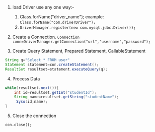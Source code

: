 
1. load Driver use any one way:-
	1.  Class.forName("driver_name"); 
			example: `Class.forName("com.driverDriver");`
	2. `DriverManager.register(new com.mysql.jdbc.Driver());` 

2. Create a Connection.
	 `Connection conn=DriverManager.getConnection("url","username","password");`
	
3. Create Query Statement, Prepared Statement, CallableStatement 
```java
String q="Select * FROM user"
Statement statement=con.createStatement();
ResultSet resultset=statement.executeQuery(q);

```

4. Process Data
```java
while(resultset.next()){
	int id=resultset.getInt("studentId");
	String name=resultset.getString("studentName");
	 Syso(id,name);
}
```

5. Close the connection
```
con.close();
```